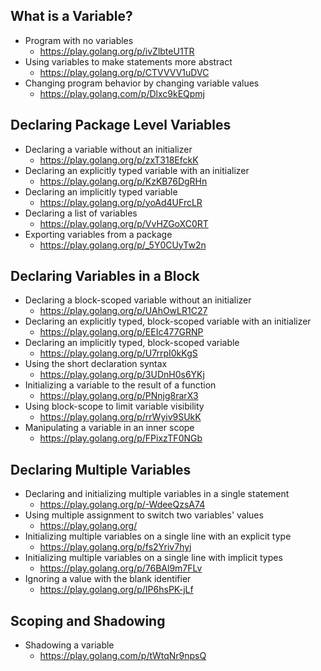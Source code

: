 ## What is a Variable?

* Program with no variables
	* https://play.golang.org/p/ivZlbteU1TR
* Using variables to make statements more abstract
	* https://play.golang.org/p/CTVVVV1uDVC
* Changing program behavior by changing variable values
	* https://play.golang.com/p/Dlxc9kEQpmj

## Declaring Package Level Variables

* Declaring a variable without an initializer
	* https://play.golang.org/p/zxT318EfckK
* Declaring an explicitly typed variable with an initializer
	* https://play.golang.org/p/KzKB76DgRHn
* Declaring an implicitly typed variable
	* https://play.golang.org/p/yoAd4UFrcLR
* Declaring a list of variables
	* https://play.golang.org/p/VvHZGoXC0RT
* Exporting variables from a package
	* https://play.golang.org/p/_5Y0CUyTw2n

## Declaring Variables in a Block

* Declaring a block-scoped variable without an initializer
	* https://play.golang.org/p/UAhOwLR1C27
* Declaring an explicitly typed, block-scoped variable with an initializer
	* https://play.golang.org/p/EEIc477GRNP
* Declaring an implicitly typed, block-scoped variable
	* https://play.golang.org/p/U7rrpI0kKgS
* Using the short declaration syntax
	* https://play.golang.org/p/3UDnH0s6YKj
* Initializing a variable to the result of a function
	* https://play.golang.org/p/PNnjg8rarX3
* Using block-scope to limit variable visibility
	* https://play.golang.org/p/rrWyiv9SUkK
* Manipulating a variable in an inner scope
	* https://play.golang.org/p/FPixzTF0NGb

## Declaring Multiple Variables

* Declaring and initializing multiple variables in a single statement
	* https://play.golang.org/p/-WdeeQzsA74
* Using multiple assignment to switch two variables' values
	* https://play.golang.org/
* Initializing multiple variables on a single line with an explicit type
	* https://play.golang.org/p/fs2Yriv7hyj
* Initializing multiple variables on a single line with implicit types
	* https://play.golang.org/p/76BAl9m7FLv
* Ignoring a value with the blank identifier
	* https://play.golang.org/p/IP6hsPK-jLf

## Scoping and Shadowing

* Shadowing a variable
	* https://play.golang.com/p/tWtqNr9npsQ
